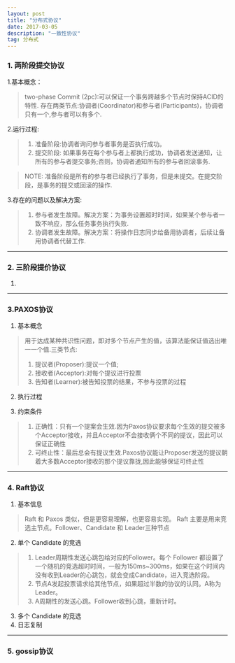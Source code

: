 ```yaml
---
layout: post
title: "分布式协议"
date: 2017-03-05
description: "一致性协议"
tag: 分布式
---   
```


### 1. 两阶段提交协议
1.基本概念：
> two-phase Commit (2pc):可以保证一个事务跨越多个节点时保持ACID的特性.
> 存在两类节点:协调者(Coordinator)和参与者(Participants)，协调者只有一个,参与者可以有多个.

2.运行过程:
> 1. 准备阶段:协调者询问参与者事务是否执行成功。
> 2. 提交阶段: 如果事务在每个参与者上都执行成功，协调者发送通知，让所有的参与者提交事务;否则，协调者通知所有的参与者回滚事务.

> NOTE: 准备阶段是所有的参与者已经执行了事务，但是未提交。在提交阶段，是事务的提交或回滚的操作.

3.存在的问题以及解决方案:
> 1. 参与者发生故障。解决方案：为事务设置超时时间，如果某个参与者一致不响应，那么任务事务执行失败.
> 2. 协调者发生故障。解决方案：将操作日志同步给备用协调者，后续让备用协调者代替工作.

----
### 2. 三阶段提价协议
1. 

-----
### 3.PAXOS协议
1. 基本概念
> 用于达成某种共识性问题，即对多个节点产生的值，该算法能保证值选出唯一一个值.三类节点:
> 1. 提议者(Proposer):提议一个值;
> 2. 接收者(Acceptor):对每个提议进行投票
> 3. 告知者(Learner):被告知投票的结果，不参与投票的过程

2. 执行过程
> 

3. 约束条件

> 1. 正确性：只有一个提案会生效.因为Paxos协议要求每个生效的提交被多个Acceptor接收，并且Acceptor不会接收俩个不同的提议，因此可以保证正确性
> 2. 可终止性：最后总会有提议生效.Paxos协议能让Proposer发送的提议朝着大多数Acceptor接收的那个提议靠拢,因此能够保证可终止性

----
### 4. Raft协议

1. 基本信息
> Raft 和 Paxos 类似，但是更容易理解，也更容易实现。
Raft 主要是用来竞选主节点。Follower、Candidate 和 Leader三种节点
2. 单个 Candidate 的竞选
> 1. Leader周期性发送心跳包给对应的Follower。每个 Follower 都设置了一个随机的竞选超时时间，一般为150ms~300ms，如果在这个时间内没有收到Leader的心跳包，就会变成Candidate，进入竞选阶段。
> 2. 节点A发起投票请求给其他节点，如果超过半数的协议的认同。A称为Leader。
> 3. A周期性的发送心跳。Follower收到心跳，重新计时。
3. 多个 Candidate 的竞选
4. 日志复制

-----
### 5. gossip协议